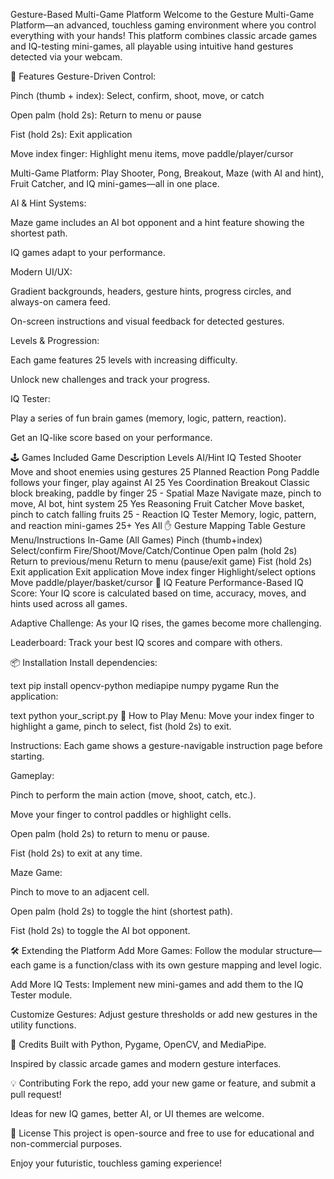 Gesture-Based Multi-Game Platform
Welcome to the Gesture Multi-Game Platform—an advanced, touchless gaming environment where you control everything with your hands! This platform combines classic arcade games and IQ-testing mini-games, all playable using intuitive hand gestures detected via your webcam.

🚀 Features
Gesture-Driven Control:

Pinch (thumb + index): Select, confirm, shoot, move, or catch

Open palm (hold 2s): Return to menu or pause

Fist (hold 2s): Exit application

Move index finger: Highlight menu items, move paddle/player/cursor

Multi-Game Platform:
Play Shooter, Pong, Breakout, Maze (with AI and hint), Fruit Catcher, and IQ mini-games—all in one place.

AI & Hint Systems:

Maze game includes an AI bot opponent and a hint feature showing the shortest path.

IQ games adapt to your performance.

Modern UI/UX:

Gradient backgrounds, headers, gesture hints, progress circles, and always-on camera feed.

On-screen instructions and visual feedback for detected gestures.

Levels & Progression:

Each game features 25 levels with increasing difficulty.

Unlock new challenges and track your progress.

IQ Tester:

Play a series of fun brain games (memory, logic, pattern, reaction).

Get an IQ-like score based on your performance.

🕹️ Games Included
Game	Description	Levels	AI/Hint	IQ Tested
Shooter	Move and shoot enemies using gestures	25	Planned	Reaction
Pong	Paddle follows your finger, play against AI	25	Yes	Coordination
Breakout	Classic block breaking, paddle by finger	25	-	Spatial
Maze	Navigate maze, pinch to move, AI bot, hint system	25	Yes	Reasoning
Fruit Catcher	Move basket, pinch to catch falling fruits	25	-	Reaction
IQ Tester	Memory, logic, pattern, and reaction mini-games	25+	Yes	All
✋ Gesture Mapping Table
Gesture	Menu/Instructions	In-Game (All Games)
Pinch (thumb+index)	Select/confirm	Fire/Shoot/Move/Catch/Continue
Open palm (hold 2s)	Return to previous/menu	Return to menu (pause/exit game)
Fist (hold 2s)	Exit application	Exit application
Move index finger	Highlight/select options	Move paddle/player/basket/cursor
🧠 IQ Feature
Performance-Based IQ Score:
Your IQ score is calculated based on time, accuracy, moves, and hints used across all games.

Adaptive Challenge:
As your IQ rises, the games become more challenging.

Leaderboard:
Track your best IQ scores and compare with others.

📦 Installation
Install dependencies:

text
pip install opencv-python mediapipe numpy pygame
Run the application:

text
python your_script.py
📝 How to Play
Menu:
Move your index finger to highlight a game, pinch to select, fist (hold 2s) to exit.

Instructions:
Each game shows a gesture-navigable instruction page before starting.

Gameplay:

Pinch to perform the main action (move, shoot, catch, etc.).

Move your finger to control paddles or highlight cells.

Open palm (hold 2s) to return to menu or pause.

Fist (hold 2s) to exit at any time.

Maze Game:

Pinch to move to an adjacent cell.

Open palm (hold 2s) to toggle the hint (shortest path).

Fist (hold 2s) to toggle the AI bot opponent.

🛠️ Extending the Platform
Add More Games:
Follow the modular structure—each game is a function/class with its own gesture mapping and level logic.

Add More IQ Tests:
Implement new mini-games and add them to the IQ Tester module.

Customize Gestures:
Adjust gesture thresholds or add new gestures in the utility functions.

🎨 Credits
Built with Python, Pygame, OpenCV, and MediaPipe.

Inspired by classic arcade games and modern gesture interfaces.

💡 Contributing
Fork the repo, add your new game or feature, and submit a pull request!

Ideas for new IQ games, better AI, or UI themes are welcome.

📄 License
This project is open-source and free to use for educational and non-commercial purposes.

Enjoy your futuristic, touchless gaming experience!
